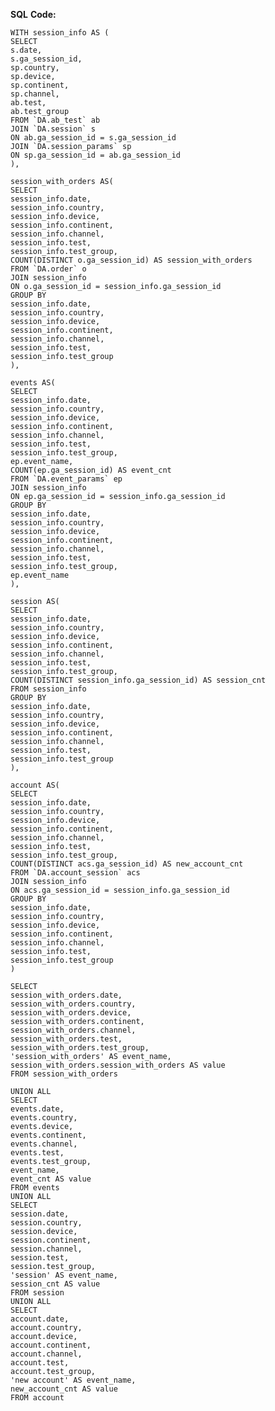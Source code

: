 **SQL** **Code:** 

`WITH session_info AS (`  
`SELECT`  
 `s.date,`  
 `s.ga_session_id,`  
 `sp.country,`  
 `sp.device,`  
 `sp.continent,`  
 `sp.channel,`  
 `ab.test,`  
 `ab.test_group`  
``FROM `DA.ab_test` ab``  
``JOIN `DA.session` s``  
`ON ab.ga_session_id = s.ga_session_id`  
``JOIN `DA.session_params` sp``  
`ON sp.ga_session_id = ab.ga_session_id`  
`),`

`session_with_orders AS(`  
`SELECT`  
 `session_info.date,`  
 `session_info.country,`  
 `session_info.device,`  
 `session_info.continent,`  
 `session_info.channel,`  
 `session_info.test,`  
 `session_info.test_group,`  
 `COUNT(DISTINCT o.ga_session_id) AS session_with_orders`  
``FROM `DA.order` o``  
`JOIN session_info`  
`ON o.ga_session_id = session_info.ga_session_id`  
`GROUP BY`  
 `session_info.date,`  
 `session_info.country,`  
 `session_info.device,`  
 `session_info.continent,`  
 `session_info.channel,`  
 `session_info.test,`  
 `session_info.test_group`  
 `),`

`events AS(`  
`SELECT`  
 `session_info.date,`  
 `session_info.country,`  
 `session_info.device,`  
 `session_info.continent,`  
 `session_info.channel,`  
 `session_info.test,`  
 `session_info.test_group,`  
 `ep.event_name,`  
 `COUNT(ep.ga_session_id) AS event_cnt`  
``FROM `DA.event_params` ep``  
`JOIN session_info`  
`ON ep.ga_session_id = session_info.ga_session_id`  
`GROUP BY`  
 `session_info.date,`  
 `session_info.country,`  
 `session_info.device,`  
 `session_info.continent,`  
 `session_info.channel,`  
 `session_info.test,`  
 `session_info.test_group,`  
 `ep.event_name`  
`),`

`session AS(`  
`SELECT`  
 `session_info.date,`  
 `session_info.country,`  
 `session_info.device,`  
 `session_info.continent,`  
 `session_info.channel,`  
 `session_info.test,`  
 `session_info.test_group,`  
 `COUNT(DISTINCT session_info.ga_session_id) AS session_cnt`  
`FROM session_info`  
`GROUP BY`  
 `session_info.date,`  
 `session_info.country,`  
 `session_info.device,`  
 `session_info.continent,`  
 `session_info.channel,`  
 `session_info.test,`  
 `session_info.test_group`  
`),`

`account AS(`  
`SELECT`  
 `session_info.date,`  
 `session_info.country,`  
 `session_info.device,`  
 `session_info.continent,`  
 `session_info.channel,`  
 `session_info.test,`  
 `session_info.test_group,`  
 `COUNT(DISTINCT acs.ga_session_id) AS new_account_cnt`  
``FROM `DA.account_session` acs``  
`JOIN session_info`  
`ON acs.ga_session_id = session_info.ga_session_id`  
`GROUP BY`  
 `session_info.date,`  
 `session_info.country,`  
 `session_info.device,`  
 `session_info.continent,`  
 `session_info.channel,`  
 `session_info.test,`  
 `session_info.test_group`  
`)`

`SELECT`  
 `session_with_orders.date,`  
 `session_with_orders.country,`  
 `session_with_orders.device,`  
 `session_with_orders.continent,`  
 `session_with_orders.channel,`  
 `session_with_orders.test,`  
 `session_with_orders.test_group,`  
 `'session_with_orders' AS event_name,`  
 `session_with_orders.session_with_orders AS value`  
`FROM session_with_orders`

`UNION ALL`  
`SELECT`  
 `events.date,`  
 `events.country,`  
 `events.device,`  
 `events.continent,`  
 `events.channel,`  
 `events.test,`  
 `events.test_group,`  
 `event_name,`  
 `event_cnt AS value`  
`FROM events`  
`UNION ALL`  
`SELECT`  
 `session.date,`  
 `session.country,`  
 `session.device,`  
 `session.continent,`  
 `session.channel,`  
 `session.test,`  
 `session.test_group,`  
 `'session' AS event_name,`  
 `session_cnt AS value`  
`FROM session`  
`UNION ALL`  
`SELECT`  
 `account.date,`  
 `account.country,`  
 `account.device,`  
 `account.continent,`  
 `account.channel,`  
 `account.test,`  
 `account.test_group,`  
 `'new account' AS event_name,`  
 `new_account_cnt AS value`  
`FROM account`

